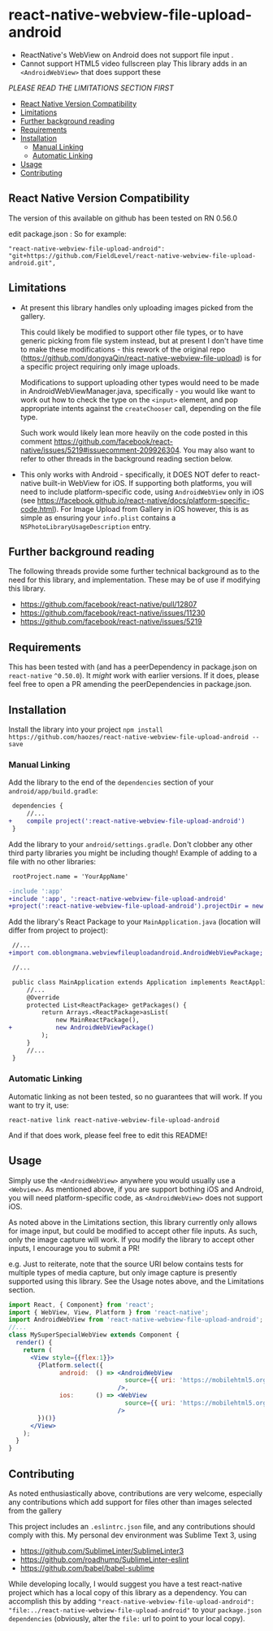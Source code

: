 # react-native-webview-file-upload-android
- ReactNative's WebView on Android does not support file input .
- Cannot support HTML5 video fullscreen play 
This library adds in an `<AndroidWebView>` that does support these

*PLEASE READ THE LIMITATIONS SECTION FIRST*
<!-- MarkdownTOC -->

- [React Native Version Compatibility](#react-native-version-compatibility)
- [Limitations](#limitations)
- [Further background reading](#further-background-reading)
- [Requirements](#requirements)
- [Installation](#installation)
  - [Manual Linking](#manual-linking)
  - [Automatic Linking](#automatic-linking)
- [Usage](#usage)
- [Contributing](#contributing)

<!-- /MarkdownTOC -->

## React Native Version Compatibility

The version of this available on github has been tested on RN 0.56.0

edit package.json :
So for example:
```
"react-native-webview-file-upload-android": "git+https://github.com/FieldLevel/react-native-webview-file-upload-android.git",
```



## Limitations
- At present this library handles only uploading images picked from the gallery.

  This could likely be modified to support other file types, or to have generic
  picking from file system instead, but at present I don't have time to make
  these modifications - this rework of the original repo
  (https://github.com/dongyaQin/react-native-webview-file-upload) is for a
  specific project requiring only image uploads.

  Modifications to support uploading other types would need to be made in
  AndroidWebViewManager.java, specifically - you would like want to work out how
  to check the type on the `<input>` element, and pop appropriate intents
  against the `createChooser` call, depending on the file type.

  Such work would likely lean more heavily on the code posted in this comment
  https://github.com/facebook/react-native/issues/5219#issuecomment-209926304.
  You may also want to refer to other threads in the background reading section
  below.

- This only works with Android - specifically, it DOES NOT defer to react-native
built-in WebView for iOS. If supporting both platforms, you will need to include
platform-specific code, using `AndroidWebView` only in iOS (see
https://facebook.github.io/react-native/docs/platform-specific-code.html). For
Image Upload from Gallery in iOS however, this is as simple as ensuring your
`info.plist` contains a `NSPhotoLibraryUsageDescription` entry.

## Further background reading
The following threads provide some further technical background as to the need
for this library, and implementation. These may be of use if modifying this
library.
- https://github.com/facebook/react-native/pull/12807
- https://github.com/facebook/react-native/issues/11230
- https://github.com/facebook/react-native/issues/5219

## Requirements
This has been tested with (and has a peerDependency in package.json on
`react-native` `^0.50.0`). It _might_ work with earlier versions. If it does,
please feel free to open a PR amending the peerDependencies in package.json.

## Installation

Install the library into your project
`npm install https://github.com/haozes/react-native-webview-file-upload-android --save`

### Manual Linking

Add the library to the end of the `dependencies` section of your
`android/app/build.gradle`:

```diff
 dependencies {
     //...
+    compile project(':react-native-webview-file-upload-android')
 }
```

Add the library to your `android/settings.gradle`. Don't clobber any other third
party libraries you might be including though! Example of adding to a file with
no other libraries:
```diff
 rootProject.name = 'YourAppName'

-include ':app'
+include ':app', ':react-native-webview-file-upload-android'
+project(':react-native-webview-file-upload-android').projectDir = new File(rootProject.projectDir, '../node_modules/react-native-webview-file-upload-android/android')
```


Add the library's React Package to your `MainApplication.java` (location will
differ from project to project):
```diff
 //...
+import com.oblongmana.webviewfileuploadandroid.AndroidWebViewPackage;

 //...

 public class MainApplication extends Application implements ReactApplication {
     //...
     @Override
     protected List<ReactPackage> getPackages() {
         return Arrays.<ReactPackage>asList(
             new MainReactPackage(),
+            new AndroidWebViewPackage()
         );
     }
     //...
 }
```
### Automatic Linking
Automatic linking as not been tested, so no guarantees that will work. If you
want to try it, use:
```shell
react-native link react-native-webview-file-upload-android
```
And if that does work, please feel free to edit this README!

## Usage
Simply use the `<AndroidWebView>` anywhere you would usually use a `<Webview>`.
As mentioned above, if you are support bothing iOS and Android, you will need
platform-specific code, as `<AndroidWebView>` does not support iOS.

As noted above in the Limitations section, this library currently only
allows for image input, but could be modified to accept other file inputs. As
such, only the image capture will work. If you modify the library to accept
other inputs, I encourage you to submit a PR!

e.g.
Just to reiterate, note that the source URI below contains tests for multiple
types of media capture, but only image capture is presently supported using
this library. See the Usage notes above, and the Limitations section.
```jsx
import React, { Component} from 'react';
import { WebView, View, Platform } from 'react-native';
import AndroidWebView from 'react-native-webview-file-upload-android';
//...
class MySuperSpecialWebView extends Component {
  render() {
    return (
      <View style={{flex:1}}>
        {Platform.select({
              android:  () => <AndroidWebView
                                source={{ uri: 'https://mobilehtml5.org/ts/?id=23' }}
                              />,
              ios:      () => <WebView
                                source={{ uri: 'https://mobilehtml5.org/ts/?id=23' }}
                              />
        })()}
      </View>
    );
  }
}
```

## Contributing
As noted enthusiastically above, contributions are very welcome, especially any
contributions which add support for files other than images selected from the
gallery

This project includes an `.eslintrc.json` file, and any contributions should
comply with this. My personal dev environment was Sublime Text 3, using
- https://github.com/SublimeLinter/SublimeLinter3
- https://github.com/roadhump/SublimeLinter-eslint
- https://github.com/babel/babel-sublime

While developing locally, I would suggest you have a test react-native project
which has a local copy of this library as a dependency. You can accomplish this
by adding
`"react-native-webview-file-upload-android": "file:../react-native-webview-file-upload-android"`
to your `package.json` `dependencies` (obviously, alter the `file:` url to
point to your local copy).
